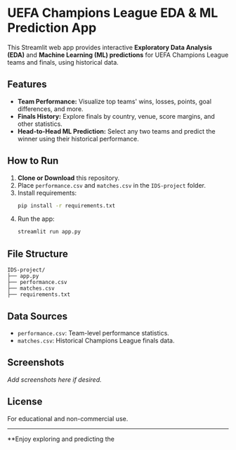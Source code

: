 # UEFA Champions League EDA & ML Prediction App

This Streamlit web app provides interactive **Exploratory Data Analysis (EDA)** and **Machine Learning (ML) predictions** for UEFA Champions League teams and finals, using historical data.

## Features

- **Team Performance:** Visualize top teams' wins, losses, points, goal differences, and more.
- **Finals History:** Explore finals by country, venue, score margins, and other statistics.
- **Head-to-Head ML Prediction:** Select any two teams and predict the winner using their historical performance.

## How to Run

1. **Clone or Download** this repository.
2. Place `performance.csv` and `matches.csv` in the `IDS-project` folder.
3. Install requirements:
    ```bash
    pip install -r requirements.txt
    ```
4. Run the app:
    ```bash
    streamlit run app.py
    ```

## File Structure

```
IDS-project/
├── app.py
├── performance.csv
├── matches.csv
├── requirements.txt
```

## Data Sources

- `performance.csv`: Team-level performance statistics.
- `matches.csv`: Historical Champions League finals data.

## Screenshots

*Add screenshots here if desired.*

## License

For educational and non-commercial use.

---

**Enjoy exploring and predicting the